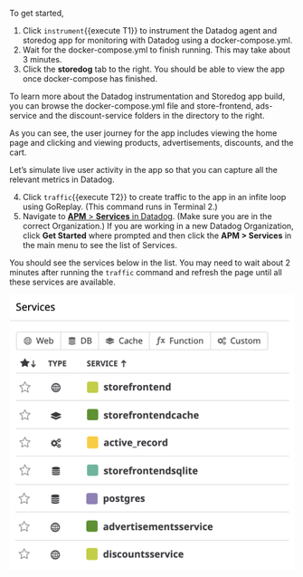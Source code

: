 To get started, 

1. Click `instrument`{{execute T1}} to instrument the Datadog agent and storedog app for monitoring with Datadog using a docker-compose.yml. 
2. Wait for the docker-compose.yml to finish running. This may take about 3 minutes. 
3. Click the **storedog** tab to the right. You should be able to view the app once docker-compose has finished.

To learn more about the Datadog instrumentation and Storedog app build, you can browse the docker-compose.yml file and store-frontend, ads-service and the discount-service folders in the directory to the right. 

As you can see, the user journey for the app includes viewing the home page and clicking and viewing products, advertisements, discounts, and the cart.

Let’s simulate live user activity in the app so that you can capture all the relevant metrics in Datadog. 

4. Click `traffic`{{execute T2}} to create traffic to the app in an infite loop using GoReplay. (This command runs in Terminal 2.)
5. Navigate to <a href="https://app.datadoghq.com/apm/" target="_datadog">**APM** > **Services** in Datadog</a>. (Make sure you are in the correct Organization.) If you are working in a new Datadog Organization, click **Get Started** where prompted and then click the **APM > Services** in the main menu to see the list of Services.

You should see the services below in the list. You may need to wait about 2 minutes after running the `traffic` command and refresh the page until all these services are available.

![Service List](createslo/assets/service-list.png)